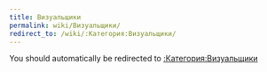 ```yaml
---
title: Визуальщики
permalink: wiki/Визуальщики/
redirect_to: /wiki/:Категория:Визуальщики/
---
```


You should automatically be redirected to [:Категория:Визуальщики](/wiki/:Категория:Визуальщики/)
